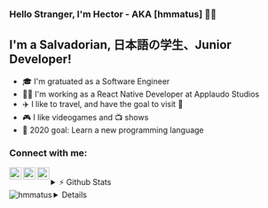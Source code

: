 ### Hello Stranger, I'm Hector - AKA [hmmatus] 🙋‍♂️

## I'm a Salvadorian, 日本語の学生、Junior Developer!

- 🎓 I'm gratuated as a Software Engineer
- 🧑‍💼 I'm working as a React Native Developer at Applaudo Studios
- ✈️ I like to travel, and have the goal to visit 🗾
- 🎮 I like videogames and 📺 shows
- 🥅 2020 goal: Learn a new programming language

### Connect with me:

[<img align="left" alt="hmmatus" width="22px" src="https://cdn.jsdelivr.net/npm/simple-icons@3.12.0/icons/twitter.svg"/>][twitter]
[<img align="left" alt="hmmatus" width="22px" src="https://cdn.jsdelivr.net/npm/simple-icons@3.12.0/icons/linkedin.svg"/>][linkedin]
[<img align="left" alt="hmmatus" width="22px" src="https://cdn.jsdelivr.net/npm/simple-icons@3.12.0/icons/instagram.svg"/>][instagram]

<br/>

<details>
  <summary>⚡ Github Stats<summary/>
  <img align="left" alt="hmmatus" src="https://github-readme-stats.hmmatus.vercel.app/api?username=hmmatus&show_icons=true&hide_border=true"/>
<details/>

<br/>

<details>
  <summary>⚡ Most Used Languages<summary/>
  <img align="left" alt="hmmatus" src="https://github-readme-stats.hmmatus.vercel.app/api/top-langs/?username=hmmatus"/>
<details/>

<br/>

<!--START_SECTION:activity-->

### Spotify Playing 🎧
[![Spotify](https://spotify-now-playing-opal-sigma.vercel.app/api/spotify)](https://open.spotify.com/user/5vnz7rsrz3whf8upztwnjsxo7)


[twitter]: https://twitter.com/HManrique_Matus
[instagram]: https://www.instagram.com/hm_matus/
[linkedin]: https://www.linkedin.com/in/manrique-matus-3478a1175/